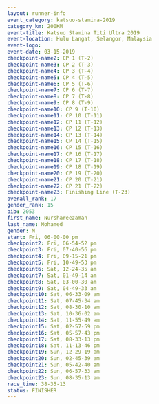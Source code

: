 ```yaml
---
layout: runner-info 
event_category: katsuo-stamina-2019 
category_km: 200KM 
event-title: Katsuo Stamina Titi Ultra 2019 
event-location: Hulu Langat, Selangor, Malaysia 
event-logo: 
event-date: 03-15-2019 
checkpoint-name2: CP 1 (T-2) 
checkpoint-name3: CP 2 (T-3) 
checkpoint-name4: CP 3 (T-4) 
checkpoint-name5: CP 4 (T-5) 
checkpoint-name6: CP 5 (T-6) 
checkpoint-name7: CP 6 (T-7) 
checkpoint-name8: CP 7 (T-8) 
checkpoint-name9: CP 8 (T-9) 
checkpoint-name10: CP 9 (T-10) 
checkpoint-name11: CP 10 (T-11) 
checkpoint-name12: CP 11 (T-12) 
checkpoint-name13: CP 12 (T-13) 
checkpoint-name14: CP 13 (T-14) 
checkpoint-name15: CP 14 (T-15) 
checkpoint-name16: CP 15 (T-16) 
checkpoint-name17: CP 16 (T-17) 
checkpoint-name18: CP 17 (T-18) 
checkpoint-name19: CP 18 (T-19) 
checkpoint-name20: CP 19 (T-20) 
checkpoint-name21: CP 20 (T-21) 
checkpoint-name22: CP 21 (T-22) 
checkpoint-name23: Finishing Line (T-23) 
overall_rank: 17
gender_rank: 15
bib: 2053
first_name: Nurshareezaman
last_name: Mohamed
gender: M
start: Fri, 06-00-00 pm
checkpoint2: Fri, 06-54-52 pm
checkpoint3: Fri, 07-40-56 pm
checkpoint4: Fri, 09-15-21 pm
checkpoint5: Fri, 10-49-53 pm
checkpoint6: Sat, 12-24-35 am
checkpoint7: Sat, 01-49-14 am
checkpoint8: Sat, 03-00-30 am
checkpoint9: Sat, 04-49-33 am
checkpoint10: Sat, 06-33-09 am
checkpoint11: Sat, 07-45-34 am
checkpoint12: Sat, 08-30-10 am
checkpoint13: Sat, 10-36-02 am
checkpoint14: Sat, 11-55-49 am
checkpoint15: Sat, 02-57-59 pm
checkpoint16: Sat, 05-57-43 pm
checkpoint17: Sat, 08-33-13 pm
checkpoint18: Sat, 11-13-46 pm
checkpoint19: Sun, 12-29-19 am
checkpoint20: Sun, 02-45-39 am
checkpoint21: Sun, 05-42-40 am
checkpoint22: Sun, 06-57-33 am
checkpoint23: Sun, 08-35-13 am
race_time: 38-35-13
status: FINISHER
---
```


